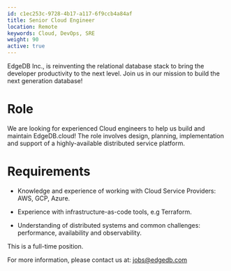 ```yaml
---
id: c1ec253c-9728-4b17-a117-6f9ccb4a84af
title: Senior Cloud Engineer
location: Remote
keywords: Cloud, DevOps, SRE
weight: 90
active: true
---
```



EdgeDB Inc., is reinventing the relational database stack to
bring the developer productivity to the next level. Join us in our
mission to build the next generation database!


# Role

We are looking for experienced Cloud engineers to help us build and maintain
EdgeDB.cloud!  The role involves design, planning, implementation and support
of a highly-available distributed service platform.


# Requirements

* Knowledge and experience of working with Cloud Service Providers: AWS, GCP,
  Azure.

* Experience with infrastructure-as-code tools, e.g Terraform.

* Understanding of distributed systems and common challenges: performance,
  availability and observability.


This is a full-time position.


For more information, please contact us at:
[jobs@edgedb.com](mailto:jobs@edgedb.com)

